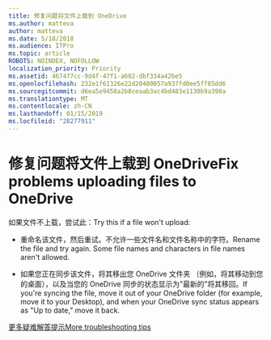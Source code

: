 ```yaml
---
title: 修复问题将文件上载到 OneDrive
ms.author: matteva
author: matteva
ms.date: 5/18/2018
ms.audience: ITPro
ms.topic: article
ROBOTS: NOINDEX, NOFOLLOW
localization_priority: Priority
ms.assetid: 467477cc-9d4f-47f1-a602-dbf334a42be5
ms.openlocfilehash: 232e1f61326e22d20480057a937fd0ee5ff85dd6
ms.sourcegitcommit: d6ea5e9458a2b8ceaab3ac4bd483e1130b9a398a
ms.translationtype: MT
ms.contentlocale: zh-CN
ms.lasthandoff: 01/15/2019
ms.locfileid: "28277911"
---
```

# <a name="fix-problems-uploading-files-to-onedrive"></a><span data-ttu-id="261fc-102">修复问题将文件上载到 OneDrive</span><span class="sxs-lookup"><span data-stu-id="261fc-102">Fix problems uploading files to OneDrive</span></span>

<span data-ttu-id="261fc-103">如果文件不上载，尝试此：</span><span class="sxs-lookup"><span data-stu-id="261fc-103">Try this if a file won't upload:</span></span>
  
- <span data-ttu-id="261fc-p101">重命名该文件，然后重试。不允许一些文件名和文件名称中的字符。</span><span class="sxs-lookup"><span data-stu-id="261fc-p101">Rename the file and try again. Some file names and characters in file names aren't allowed.</span></span> 
    
- <span data-ttu-id="261fc-106">如果您正在同步该文件，将其移出您 OneDrive 文件夹 （例如，将其移动到您的桌面），以及当您的 OneDrive 同步的状态显示为"最新的"将其移回。</span><span class="sxs-lookup"><span data-stu-id="261fc-106">If you're syncing the file, move it out of your OneDrive folder (for example, move it to your Desktop), and when your OneDrive sync status appears as "Up to date," move it back.</span></span> 
    
[<span data-ttu-id="261fc-107">更多疑难解答提示</span><span class="sxs-lookup"><span data-stu-id="261fc-107">More troubleshooting tips</span></span>](https://go.microsoft.com/fwlink/?linkid=873155)
  

